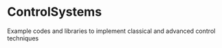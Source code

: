 # ControlSystems
Example codes and libraries to implement classical and advanced control techniques
